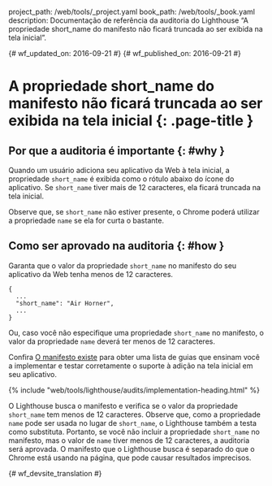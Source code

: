 project_path: /web/tools/_project.yaml
book_path: /web/tools/_book.yaml
description: Documentação de referência da auditoria do Lighthouse “A propriedade short_name do manifesto não ficará truncada ao ser exibida na tela inicial”.

{# wf_updated_on: 2016-09-21 #}
{# wf_published_on: 2016-09-21 #}

# A propriedade short_name do manifesto não ficará truncada ao ser exibida na tela inicial {: .page-title }

## Por que a auditoria é importante {: #why }

Quando um usuário adiciona seu aplicativo da Web à tela inicial, a propriedade `short_name` é
exibida como o rótulo abaixo do ícone do aplicativo. Se `short_name` tiver mais
de 12 caracteres, ela ficará truncada na tela inicial.

Observe que, se `short_name` não estiver presente, o Chrome poderá utilizar a propriedade
`name` se ela for curta o bastante.

## Como ser aprovado na auditoria {: #how }

Garanta que o valor da propriedade `short_name` no manifesto do seu aplicativo da Web tenha menos de 12 caracteres.

    {
      ...
      "short_name": "Air Horner",
      ...
    }

Ou, caso você não especifique uma propriedade `short_name` no manifesto, o valor da propriedade
`name` deverá ter menos de 12 caracteres.

Confira [O manifesto existe](manifest-exists#how)
para obter uma lista de guias que ensinam você a implementar
e testar corretamente o suporte à adição na tela inicial em seu aplicativo.

{% include "web/tools/lighthouse/audits/implementation-heading.html" %}

O Lighthouse busca o manifesto e verifica se o valor da propriedade `short_name` tem
menos de 12 caracteres. Observe que, como a propriedade `name` pode ser usada
no lugar de `short_name`, o Lighthouse também a testa como substituta.
Portanto, se você não incluir a propriedade `short_name` no manifesto, mas o valor de `name` tiver
menos de 12 caracteres, a auditoria será aprovada. O manifesto que o Lighthouse
busca é separado do que o Chrome está usando na página, que pode
causar resultados imprecisos.


{# wf_devsite_translation #}
